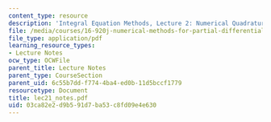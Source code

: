```yaml
---
content_type: resource
description: 'Integral Equation Methods, Lecture 2: Numerical Quadrature'
file: /media/courses/16-920j-numerical-methods-for-partial-differential-equations-sma-5212-spring-2003/03ca82e2d9b591d7ba53c8fd09e4e630_lec21_notes.pdf
file_type: application/pdf
learning_resource_types:
- Lecture Notes
ocw_type: OCWFile
parent_title: Lecture Notes
parent_type: CourseSection
parent_uid: 6c55b7dd-f774-4ba4-ed0b-11d5bccf1779
resourcetype: Document
title: lec21_notes.pdf
uid: 03ca82e2-d9b5-91d7-ba53-c8fd09e4e630
---
```

